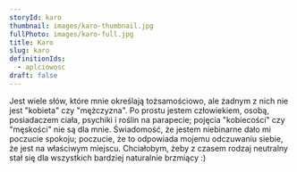 ```yaml
---
storyId: karo
thumbnail: images/karo-thumbnail.jpg
fullPhoto: images/karo-full.jpg
title: Karo
slug: karo
definitionIds:
  - aplciowosc
draft: false
---
```

Jest wiele słów, które mnie określają tożsamościowo, ale żadnym z nich nie jest "kobieta" czy "mężczyzna". Po prostu jestem człowiekiem, osobą, posiadaczem ciała, psychiki i roślin na parapecie; pojęcia "kobiecości" czy "męskości" nie są dla mnie. Świadomość, że jestem niebinarne dało mi poczucie spokoju; poczucie, że to odpowiada mojemu odczuwaniu siebie, że jest na właściwym miejscu. Chciałobym, żeby z czasem rodzaj neutralny stał się dla wszystkich bardziej naturalnie brzmiący :)